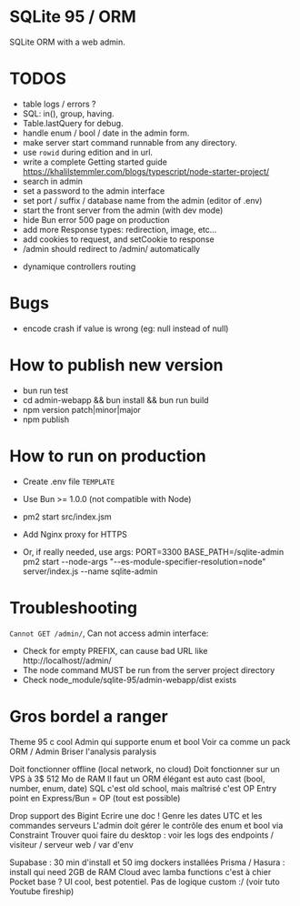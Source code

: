 # SQLite 95 / ORM

SQLite ORM with a web admin.

# TODOS

- table logs / errors ?
- SQL: in(), group, having.
- Table.lastQuery for debug.
- handle enum / bool / date in the admin form.
- make server start command runnable from any directory.
- use `rowid` during edition and in url.
- write a complete Getting started guide https://khalilstemmler.com/blogs/typescript/node-starter-project/
- search in admin
- set a password to the admin interface
- set port / suffix / database name from the admin (editor of .env)
- start the front server from the admin (with dev mode)
- hide Bun error 500 page on production
- add more Response types: redirection, image, etc...
- add cookies to request, and setCookie to response
- /admin should redirect to /admin/ automatically

* dynamique controllers routing

# Bugs

- encode crash if value is wrong (eg: null instead of null)

# How to publish new version

- bun run test
- cd admin-webapp && bun install && bun run build
- npm version patch|minor|major
- npm publish

# How to run on production

- Create .env file `TEMPLATE`
- Use Bun >= 1.0.0 (not compatible with Node)
- pm2 start src/index.jsm
- Add Nginx proxy for HTTPS

- Or, if really needed, use args:
  PORT=3300 BASE_PATH=/sqlite-admin pm2 start --node-args "--es-module-specifier-resolution=node" server/index.js --name sqlite-admin

# Troubleshooting

`Cannot GET /admin/`, Can not access admin interface:

- Check for empty PREFIX, can cause bad URL like http://localhost//admin/
- The node command MUST be run from the server project directory
- Check node_module/sqlite-95/admin-webapp/dist exists

# Gros bordel a ranger

Theme 95 c cool
Admin qui supporte enum et bool
Voir ca comme un pack ORM / Admin
Briser l'analysis paralysis

Doit fonctionner offline (local network, no cloud)
Doit fonctionner sur un VPS à 3$ 512 Mo de RAM
Il faut un ORM élégant est auto cast (bool, number, enum, date)
SQL c'est old school, mais maîtrisé c'est OP
Entry point en Express/Bun = OP (tout est possible)

Drop support des Bigint
Ecrire une doc ! Genre les dates UTC et les commandes serveurs
L'admin doit gérer le contrôle des enum et bool via Constraint
Trouver quoi faire du desktop : voir les logs des endpoints / visiteur / serveur web / var d'env

Supabase : 30 min d'install et 50 img dockers installées
Prisma / Hasura : install qui need 2GB de RAM
Cloud avec lamba functions c'est à chier
Pocket base ? UI cool, best potentiel. Pas de logique custom :/ (voir tuto Youtube fireship)

